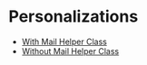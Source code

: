 # Personalizations

* [With Mail Helper Class](personalizations-with-mailer-helper.md)
* [Without Mail Helper Class](personalizations-without-mailer-helper.md)